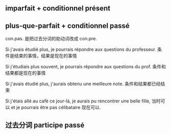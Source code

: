 
## imparfait + conditionnel présent
	

## plus-que-parfait + conditionnel passé
con.pas. 是把过去分词的助动词改成 con.pre.

Si j'avais étudié plus, je pourrais répondre aux questions du professeur. 条件是结束的事情，结果是现在的事情

Si j'étudiais plus souvent, je pourrais répondre aux questions du prof. 条件和结果都是现在的事情

Si j'avais étudié plus, j'aurais obtenu une meilleure note. 条件和结果都已经结束

Si j'étais allé au café ce jour-là, je aurais pu rencontrer une belle fille, 当时可以 et je pourrais être pas célibataire 现在可以.

## 过去分词 participe passé
